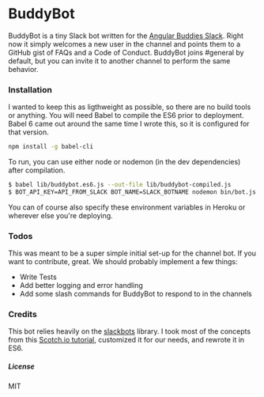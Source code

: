 # BuddyBot

BuddyBot is a tiny Slack bot written for the [Angular Buddies Slack](http://www.angularbuddies.com/). Right now it simply welcomes a new user in the channel and points them to a GitHub gist of FAQs and a Code of Conduct. BuddyBot joins #general by default, but you can invite it to another channel to perform the same behavior.

### Installation

I wanted to keep this as ligthweight as possible, so there are no build tools or anything.  You will need Babel to compile the ES6 prior to deployment. Babel 6 came out around the same time I wrote this, so it is configured for that version.

```sh
npm install -g babel-cli
```

To run, you can use either node or nodemon (in the dev dependencies) after compilation.

```sh
$ babel lib/buddybot.es6.js --out-file lib/buddybot-compiled.js
$ BOT_API_KEY=API_FROM_SLACK BOT_NAME=SLACK_BOTNAME nodemon bin/bot.js
```

You can of course also specify these environment variables in Heroku or wherever else you're deploying.

### Todos

This was meant to be a super simple initial set-up for the channel bot. If you want to contribute, great. We should probably implement a few things:

 - Write Tests
 - Add better logging and error handling
 - Add some slash commands for BuddyBot to respond to in the channels

### Credits

This bot relies heavily on the [slackbots](https://www.npmjs.com/package/slackbots) library. I took most of the concepts from this [Scotch.io tutorial](https://scotch.io/tutorials/building-a-slack-bot-with-node-js-and-chuck-norris-super-powers), customized it for our needs, and rewrote it in ES6.

##### License
MIT